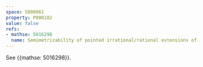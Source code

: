 ```yaml
---
space: S000061
property: P000102
value: false
refs:
- mathse: 5016298
  name: Semimetrizability of pointed irrational/rational extensions of reals
---
```


See {{mathse: 5016298}}.